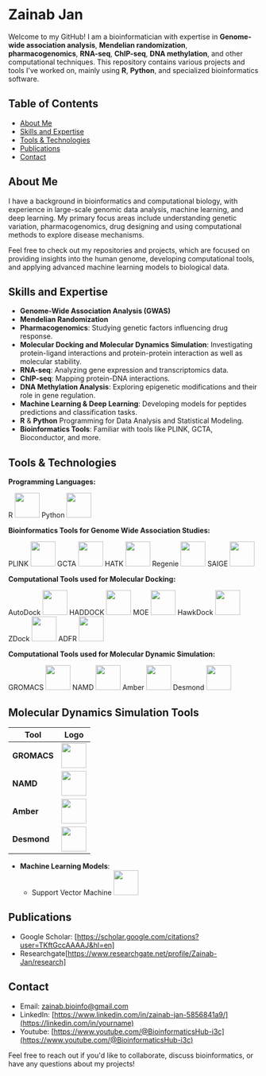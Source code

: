 # Zainab Jan

Welcome to my GitHub! I am a bioinformatician with expertise in **Genome-wide association analysis**, **Mendelian randomization**, **pharmacogenomics**, **RNA-seq**, **ChIP-seq**, **DNA methylation**, and other computational techniques. This repository contains various projects and tools I've worked on, mainly using **R**, **Python**, and specialized bioinformatics software.

## Table of Contents
- [About Me](#about-me)
- [Skills and Expertise](#skills-and-expertise)
- [Tools & Technologies](#tools-technologies)
- [Publications](#publications)
- [Contact](#contact)

## About Me
I have a background in bioinformatics and computational biology, with experience in large-scale genomic data analysis, machine learning, and deep learning. My primary focus areas include understanding genetic variation, pharmacogenomics, drug designing and using computational methods to explore disease mechanisms.

Feel free to check out my repositories and projects, which are focused on providing insights into the human genome, developing computational tools, and applying advanced machine learning models to biological data.

## Skills and Expertise

- **Genome-Wide Association Analysis (GWAS)**
- **Mendelian Randomization**
- **Pharmacogenomics**: Studying genetic factors influencing drug response.
- **Molecular Docking and Molecular Dynamics Simulation**: Investigating protein-ligand interactions and protein-protein interaction as well as molecular stability.
- **RNA-seq**: Analyzing gene expression and transcriptomics data.
- **ChIP-seq**: Mapping protein-DNA interactions.
- **DNA Methylation Analysis**: Exploring epigenetic modifications and their role in gene regulation.
- **Machine Learning & Deep Learning**: Developing models for peptides predictions and classification tasks.
- **R** & **Python** Programming for Data Analysis and Statistical Modeling.
- **Bioinformatics Tools**: Familiar with tools like PLINK, GCTA, Bioconductor, and more.

## Tools & Technologies

**Programming Languages:**

R <img src="https://github.com/user-attachments/assets/b1a3870d-a68d-4582-afb9-72c26c6a51a0" width="50" height="50" />
Python <img src="https://github.com/user-attachments/assets/c6746345-b948-4b1c-8aa5-1d0856ae9c2d" width="50" height="50" />

**Bioinformatics Tools for Genome Wide Association Studies:**

PLINK <img src="https://github.com/user-attachments/assets/b40c96c0-d03a-4741-9752-255bb5d5dd52" width="50" height="50" />
GCTA <img src="https://github.com/user-attachments/assets/73ebebeb-fe17-4c3a-ad42-a5f324758d4a" width="50" height="50" />
HATK <img src="https://github.com/user-attachments/assets/2dbb04fd-91cc-4316-9583-1807b8bb2c26" width="50" height="50" />
Regenie <img src="https://github.com/user-attachments/assets/dea5b203-5505-40c3-8a20-6f50a745a4999583" width="50" height="50" />
SAIGE <img src="https://github.com/user-attachments/assets/a9768334-9f75-4d9e-b34b-7178b58b20c5" width="50" height="50" />

**Computational Tools used for Molecular Docking:**

AutoDock <img src="https://github.com/user-attachments/assets/337c37a0-c745-4680-807a-5e83a8418dd8" width="50" height="50" />
HADDOCK <img src="https://github.com/user-attachments/assets/501f076b-1deb-4890-b885-abe8747cdac2" width="50" height="50" />
MOE <img src="https://github.com/user-attachments/assets/79e8dc15-fcd0-4f32-9eb2-6552cd68888f" width="50" height="50" />
HawkDock <img src="https://github.com/user-attachments/assets/fc106f73-55a9-49c7-b5b8-1c8d37983a7a" width="50" height="50" />
ZDock <img src="https://github.com/user-attachments/assets/c92452e3-8b0e-40b0-b53b-6ba08e10ffee" width="50" height="50" />
ADFR <img src="https://github.com/user-attachments/assets/eaba05f2-dc64-4c59-8fc5-72cde2dfaf2e" width="50" height="50" />

**Computational Tools used for Molecular Dynamic Simulation:**

GROMACS <img src="https://github.com/user-attachments/assets/6c389922-566b-4d5a-a9a4-11202b32e8f8" width="50" height="50" />
NAMD <img src="https://github.com/user-attachments/assets/021db90a-a040-4972-9b71-07b30dd15c2c" width="50" height="50" />
Amber <img src="https://github.com/user-attachments/assets/7b9cf2ed-0de8-434b-8d74-e4304c9b384b" width="50" height="50" />
Desmond <img src="https://github.com/user-attachments/assets/ab830126-a4a6-4942-b63f-ec14ed351dc2" width="50" height="50" />
## Molecular Dynamics Simulation Tools

| **Tool**   | **Logo**                                                                 |
|------------|--------------------------------------------------------------------------|
| **GROMACS**| <img src="https://github.com/user-attachments/assets/6c389922-566b-4d5a-a9a4-11202b32e8f8" width="50" height="50" /> |
| **NAMD**   | <img src="https://github.com/user-attachments/assets/021db90a-a040-4972-9b71-07b30dd15c2c" width="50" height="50" />  |
| **Amber**  | <img src="https://github.com/user-attachments/assets/7b9cf2ed-0de8-434b-8d74-e4304c9b384b" width="50" height="50" />   |
| **Desmond**| <img src="https://github.com/user-attachments/assets/ab830126-a4a6-4942-b63f-ec14ed351dc2" width="50" height="50" />  |


- **Machine Learning Models**:
  - Support Vector Machine <img src="https://github.com/user-attachments/assets/c8fb87ac-7e97-4326-8fa9-95d55d1ebd21" width="50" height="50" />


## Publications
- Google Scholar: [https://scholar.google.com/citations?user=TKftGccAAAAJ&hl=en]
- Researchgate[https://www.researchgate.net/profile/Zainab-Jan/research]

## Contact
- Email: [zainab.bioinfo@gmail.com](mailto:your.email@example.com)
- LinkedIn: [https://www.linkedin.com/in/zainab-jan-5856841a9/](https://linkedin.com/in/yourname)
- Youtube: [https://www.youtube.com/@BioinformaticsHub-i3c](https://www.youtube.com/@BioinformaticsHub-i3c)

Feel free to reach out if you'd like to collaborate, discuss bioinformatics, or have any questions about my projects!

